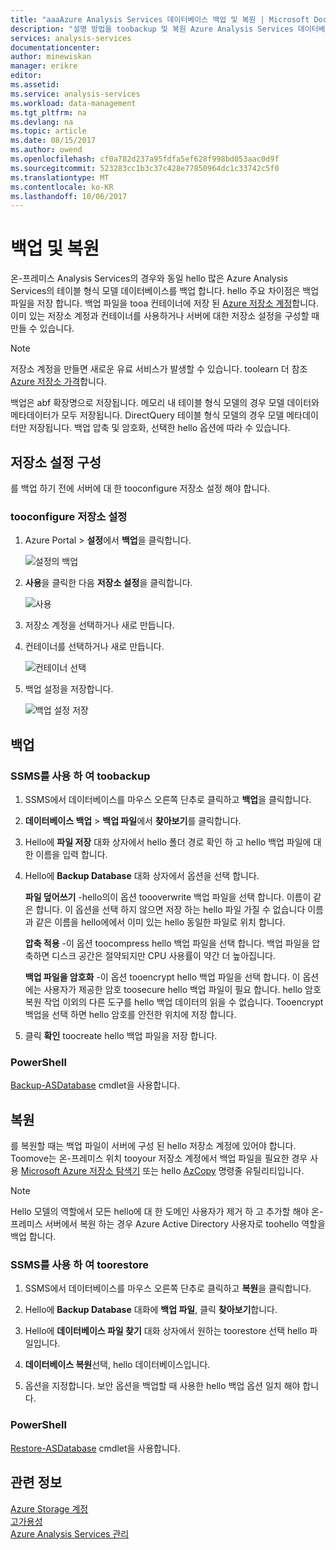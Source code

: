 ```yaml
---
title: "aaaAzure Analysis Services 데이터베이스 백업 및 복원 | Microsoft Docs"
description: "설명 방법을 toobackup 및 복원 Azure Analysis Services 데이터베이스입니다."
services: analysis-services
documentationcenter: 
author: minewiskan
manager: erikre
editor: 
ms.assetid: 
ms.service: analysis-services
ms.workload: data-management
ms.tgt_pltfrm: na
ms.devlang: na
ms.topic: article
ms.date: 08/15/2017
ms.author: owend
ms.openlocfilehash: cf0a782d237a95fdfa5ef628f998bd053aac0d9f
ms.sourcegitcommit: 523283cc1b3c37c428e77850964dc1c33742c5f0
ms.translationtype: MT
ms.contentlocale: ko-KR
ms.lasthandoff: 10/06/2017
---
```

# <a name="backup-and-restore"></a>백업 및 복원

온-프레미스 Analysis Services의 경우와 동일 hello 많은 Azure Analysis Services의 테이블 형식 모델 데이터베이스를 백업 합니다. hello 주요 차이점은 백업 파일을 저장 합니다. 백업 파일을 tooa 컨테이너에 저장 된 [Azure 저장소 계정](../storage/common/storage-create-storage-account.md)합니다. 이미 있는 저장소 계정과 컨테이너를 사용하거나 서버에 대한 저장소 설정을 구성할 때 만들 수 있습니다.

> [!NOTE]
> 저장소 계정을 만들면 새로운 유료 서비스가 발생할 수 있습니다. toolearn 더 참조 [Azure 저장소 가격](https://azure.microsoft.com/pricing/details/storage/blobs/)합니다.
> 
> 

백업은 abf 확장명으로 저장됩니다. 메모리 내 테이블 형식 모델의 경우 모델 데이터와 메타데이터가 모두 저장됩니다. DirectQuery 테이블 형식 모델의 경우 모델 메타데이터만 저장됩니다. 백업 압축 및 암호화, 선택한 hello 옵션에 따라 수 있습니다. 



## <a name="configure-storage-settings"></a>저장소 설정 구성
를 백업 하기 전에 서버에 대 한 tooconfigure 저장소 설정 해야 합니다.


### <a name="tooconfigure-storage-settings"></a>tooconfigure 저장소 설정
1.  Azure Portal > **설정**에서 **백업**을 클릭합니다.

    ![설정의 백업](./media/analysis-services-backup/aas-backup-backups.png)

2.  **사용**을 클릭한 다음 **저장소 설정**을 클릭합니다.

    ![사용](./media/analysis-services-backup/aas-backup-enable.png)

3. 저장소 계정을 선택하거나 새로 만듭니다.

4. 컨테이너를 선택하거나 새로 만듭니다.

    ![컨테이너 선택](./media/analysis-services-backup/aas-backup-container.png)

5. 백업 설정을 저장합니다.

    ![백업 설정 저장](./media/analysis-services-backup/aas-backup-save.png)

## <a name="backup"></a>백업

### <a name="toobackup-by-using-ssms"></a>SSMS를 사용 하 여 toobackup

1. SSMS에서 데이터베이스를 마우스 오른쪽 단추로 클릭하고 **백업**을 클릭합니다.

2. **데이터베이스 백업** > **백업 파일**에서 **찾아보기**를 클릭합니다.

3. Hello에 **파일 저장** 대화 상자에서 hello 폴더 경로 확인 하 고 hello 백업 파일에 대 한 이름을 입력 합니다. 

4. Hello에 **Backup Database** 대화 상자에서 옵션을 선택 합니다.

    **파일 덮어쓰기** -hello의이 옵션 toooverwrite 백업 파일을 선택 합니다. 이름이 같은 합니다. 이 옵션을 선택 하지 않으면 저장 하는 hello 파일 가질 수 없습니다 이름과 같은 이름을 hello에에서 이미 있는 hello 동일한 파일로 위치 합니다.

    **압축 적용** -이 옵션 toocompress hello 백업 파일을 선택 합니다. 백업 파일을 압축하면 디스크 공간은 절약되지만 CPU 사용률이 약간 더 높아집니다. 

    **백업 파일을 암호화** -이 옵션 tooencrypt hello 백업 파일을 선택 합니다. 이 옵션에는 사용자가 제공한 암호 toosecure hello 백업 파일이 필요 합니다. hello 암호 복원 작업 이외의 다른 도구를 hello 백업 데이터의 읽을 수 없습니다. Tooencrypt 백업을 선택 하면 hello 암호를 안전한 위치에 저장 합니다.

5. 클릭 **확인** toocreate hello 백업 파일을 저장 합니다.


### <a name="powershell"></a>PowerShell
[Backup-ASDatabase](https://docs.microsoft.com/sql/analysis-services/powershell/backup-asdatabase-cmdlet) cmdlet을 사용합니다.

## <a name="restore"></a>복원
를 복원할 때는 백업 파일이 서버에 구성 된 hello 저장소 계정에 있어야 합니다. Toomove는 온-프레미스 위치 tooyour 저장소 계정에서 백업 파일을 필요한 경우 사용 [Microsoft Azure 저장소 탐색기](https://docs.microsoft.com/azure/vs-azure-tools-storage-manage-with-storage-explorer) 또는 hello [AzCopy](../storage/common/storage-use-azcopy.md) 명령줄 유틸리티입니다. 



> [!NOTE]
> Hello 모델의 역할에서 모든 hello에 대 한 도메인 사용자가 제거 하 고 추가할 해야 온-프레미스 서버에서 복원 하는 경우 Azure Active Directory 사용자로 toohello 역할을 백업 합니다.
> 
> 

### <a name="toorestore-by-using-ssms"></a>SSMS를 사용 하 여 toorestore

1. SSMS에서 데이터베이스를 마우스 오른쪽 단추로 클릭하고 **복원**을 클릭합니다.

2. Hello에 **Backup Database** 대화에 **백업 파일**, 클릭 **찾아보기**합니다.

3. Hello에 **데이터베이스 파일 찾기** 대화 상자에서 원하는 toorestore 선택 hello 파일입니다.

4. **데이터베이스 복원**선택, hello 데이터베이스입니다.

5. 옵션을 지정합니다. 보안 옵션을 백업할 때 사용한 hello 백업 옵션 일치 해야 합니다.


### <a name="powershell"></a>PowerShell

[Restore-ASDatabase](https://docs.microsoft.com/sql/analysis-services/powershell/restore-asdatabase-cmdlet) cmdlet을 사용합니다.


## <a name="related-information"></a>관련 정보

[Azure Storage 계정](../storage/common/storage-create-storage-account.md)  
[고가용성](analysis-services-bcdr.md)     
[Azure Analysis Services 관리](analysis-services-manage.md)
